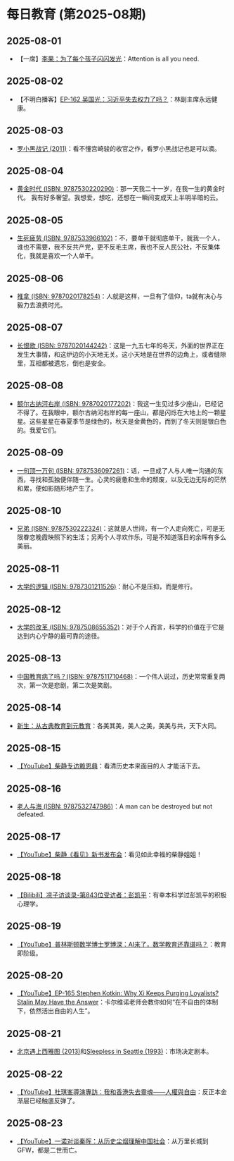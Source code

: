 # 每日教育 (第2025-08期)

## 2025-08-01

- 【一席】[李果：为了每个孩子闪闪发光](https://youtu.be/WDx_KlEwmTI)：Attention is all you need.

## 2025-08-02

- 【不明白播客】[EP-162 吴国光：习近平失去权力了吗？](https://youtu.be/j82i6BU05P8)：林副主席永远健康。

## 2025-08-03

- [罗小黑战记 (2011)](https://movie.douban.com/subject/10477598/)：看不懂宫崎骏的收官之作，看罗小黑战记也是可以滴。

## 2025-08-04

- [黄金时代 (ISBN: 9787530220290)](https://book.douban.com/subject/34947576/)：那一天我二十一岁，在我一生的黄金时代。 我有好多奢望。我想爱，想吃，还想在一瞬间变成天上半明半暗的云。

## 2025-08-05

- [生死疲劳 (ISBN: 9787533966102)](https://book.douban.com/subject/35587028/)：不，要单干就彻底单干，就我一个人，谁也不需要，我不反共产党，更不反毛主席，我也不反人民公社，不反集体化，我就是喜欢一个人单干。

## 2025-08-06

- [推拿 (ISBN: 9787020178254)](https://book.douban.com/subject/36292490/)：人就是这样，一旦有了信仰，ta就有决心与毅力去浪费时光。

## 2025-08-07

- [长恨歌 (ISBN: 9787020144242)](https://book.douban.com/subject/30277172/)：这是一九五七年的冬天，外面的世界正在发生大事情，和这炉边的小天地无关。这小天地是在世界的边角上，或者缝隙里，互相都被遗忘，倒也是安全。

## 2025-08-08

- [额尔古纳河右岸 (ISBN: 9787020177202)](https://book.douban.com/subject/36222072/)：我这一生见过多少座山，已经记不得了。在我眼中，额尔古纳河右岸的每一座山，都是闪烁在大地上的一颗星星。这些星星在春夏季节是绿色的，秋天是金黄色的，而到了冬天则是银白色的。我爱它们。

## 2025-08-09

- [一句顶一万句 (ISBN: 9787536097261)](https://book.douban.com/subject/36062390/)：话，一旦成了人与人唯一沟通的东西，寻找和孤独便伴随一生。心灵的疲惫和生命的颓废，以及无边无际的茫然和累，便如影随形地产生了。

## 2025-08-10

- [兄弟 (ISBN: 9787530222324)](https://book.douban.com/subject/35907578/)：这就是人世间，有一个人走向死亡，可是无限眷恋晚霞映照下的生活；另两个人寻欢作乐，可是不知道落日的余晖有多么美丽。

## 2025-08-11

- [大学的逻辑 (ISBN: 9787301211526)](https://book.douban.com/subject/19898857/)：耐心不是压抑，而是修行。

## 2025-08-12

- [大学的改革 (ISBN: 9787508655352)](https://book.douban.com/subject/26883452/)：对于个人而言，科学的价值在于它是达到内心宁静的最可靠的途径。

## 2025-08-13

- [中国教育病了吗？(ISBN: 9787511710468)](https://book.douban.com/subject/7047032/)：一个伟人说过，历史常常重复两次，第一次是悲剧，第二次是笑剧。

## 2025-08-14

- [新生：从古典教育到元教育](https://github.com/harvey-1au/rebirth-public)：各美其美，美人之美，美美与共，天下大同。

## 2025-08-15

- [【YouTube】柴静专访赖恩典](https://youtu.be/Bxwx9D8NyeA)：看清历史本来面目的人 才能活下去。

## 2025-08-16

- [老人与海 (ISBN: 9787532747986)](https://book.douban.com/subject/3815129/)：A man can be destroyed but not defeated.

## 2025-08-17

- [【YouTube】柴静《看见》新书发布会](https://youtu.be/Ey4oeGWPtnc)：看见如此幸福的柴静姐姐！

## 2025-08-18

- [【Bilibili】凉子访谈录-第843位受访者：彭凯平](https://www.bilibili.com/video/BV1dwtHzBEjN/)：有幸本科学过彭凯平的积极心理学。

## 2025-08-19

- [【YouTube】普林斯顿数学博士罗博深：AI来了，数学教育还靠谱吗？](https://youtu.be/S3fDMxOWyOw)：教育即阶级。

## 2025-08-20

- [【YouTube】EP-165 Stephen Kotkin: Why Xi Keeps Purging Loyalists? Stalin May Have the Answer](https://youtu.be/WMb7y1JIgUA)：卡尔维诺老师会教你如何“在不自由的体制下，依然活出自由的人生”。

## 2025-08-21

- [北京遇上西雅图 (2013)](https://movie.douban.com/subject/10574468/)和[Sleepless in Seattle (1993)](https://movie.douban.com/subject/1298128/)：市场决定剧本。

## 2025-08-22

- [【YouTube】杜琪峯導演專訪：我和香港失去靈魂——人權與自由](https://youtu.be/SvqZc7S9D24)：反正本金渐层已经触底反弹了。

## 2025-08-23

- [【YouTube】一诺对谈秦晖：从历史尘烟理解中国社会](https://youtu.be/pNxAGqeRRww)：从万里长城到GFW，都是二世而亡。
